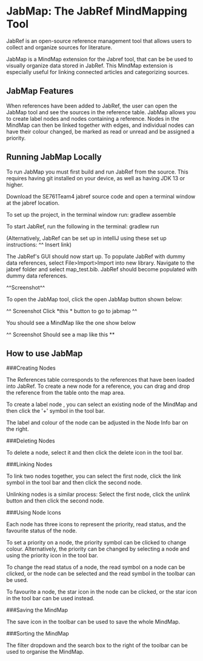 # JabMap: The JabRef MindMapping Tool

JabRef is an open-source reference management tool that allows users to collect and organize sources for literature.

JabMap is a MindMap extension for the Jabref tool, that can be be used to visually organize data stored in JabRef.
This MindMap extension is especially useful for linking connected articles and categorizing sources.

## JabMap Features

When references have been added to JabRef, the user can open the JabMap tool and see the sources in the reference table.
JabMap allows you to create label nodes and nodes containing a reference. Nodes in the MindMap can then be linked together
with edges, and individual nodes can have their colour changed, be marked as read or unread and be assigned a priority.

## Running JabMap Locally

To run JabMap you must first build and run JabRef from the source. This requires having git installed on your device,
as well as having JDK 13 or higher.

Download the SE761Team4 jabref source code and open a terminal window at the jabref location. 

To set up the project, in the terminal window run:
gradlew assemble

To start JabRef, run the following in the terminal: 
gradlew run

(Alternatively, JabRef can be set up in intelliJ using these set up instructions: ^^ Insert link)

The JabRef's GUI should now start up. 
To populate JabRef with dummy data references, select File>Import>Import into new library. Navigate to the jabref folder
and select map_test.bib.
JabRef should become populated with dummy data references.


^^Screenshot^^


To open the JabMap tool, click the open JabMap button shown below:

^^ Screenshot Click *this * button to go to jabmap ^^

You should see a MindMap like the one show below

^^ Screenshot Should see a map like this **

## How to use JabMap

###Creating Nodes

The References table corresponds to the references that have been loaded into JabRef. To create a new node for a reference,
you can drag and drop the reference from the table onto the map area. 

To create a label node , you can select an existing node of the MindMap and then click the '+' symbol in the tool bar. 

The label and colour of the node can be adjusted in the Node Info bar on the right.

###Deleting Nodes

To delete a node, select it and then click the delete icon in the tool bar.

###Linking Nodes

To link two nodes together, you can select the first node, click the link symbol in the tool bar and then click the second node. 

Unlinking nodes is a similar process: Select the first node, click the unlink button and then click the second node.

###Using Node Icons

Each node has three icons to represent the priority, read status, and the favourite status of the node.

To set a priority on a node, the priority symbol can be clicked to change colour. Alternatively, the priority can be changed
by selecting a node and using the priority icon in the tool bar.

To change the read status of a node, the read symbol on a node can be clicked, or the node can be selected and the read
symbol in the toolbar can be used.

To favourite a node, the star icon in the node can be clicked, or the star icon in the tool bar can be used instead.

###Saving the MindMap

The save icon in the toolbar can be used to save the whole MindMap.

###Sorting the MindMap

The filter dropdown and the search box to the right of the toolbar can be used to organise the MindMap.


